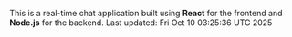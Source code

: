 This is a real-time chat application built using **React** for the frontend and **Node.js** for the backend.
Last updated: Fri Oct 10 03:25:36 UTC 2025
